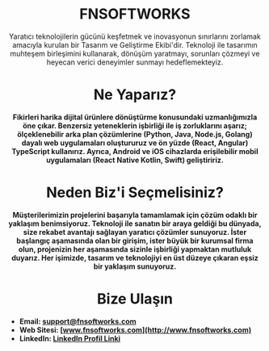 <h1 align="center">
FNSOFTWORKS
</h1>
<p align="center">Yaratıcı teknolojilerin gücünü keşfetmek ve inovasyonun sınırlarını zorlamak amacıyla kurulan bir Tasarım ve Geliştirme Ekibi'dir. Teknoloji ile tasarımın muhteşem birleşimini kullanarak, dönüşüm yaratmayı, sorunları çözmeyi ve heyecan verici deneyimler sunmayı hedeflemekteyiz.</p>
<h1 align="center">Ne Yaparız?</h1>
<p align="center"><b>Fikirleri harika dijital ürünlere dönüştürme konusundaki uzmanlığımızla öne çıkar. Benzersiz yeteneklerin işbirliği ile iş zorluklarını aşarız; ölçeklenebilir arka plan çözümlerine (Python, Java, Node.js, Golang) dayalı web uygulamaları oluştururuz ve ön yüzde (React, Angular) TypeScript kullanırız. Ayrıca, Android ve iOS cihazlarda erişilebilir mobil uygulamaları (React Native Kotlin, Swift) geliştiririz.
</p>
<h1 align="center">Neden Biz'i Seçmelisiniz?</h1>
<p align="center">Müşterilerimizin projelerini başarıyla tamamlamak için çözüm odaklı bir yaklaşım benimsiyoruz. Teknoloji ile sanatın bir araya geldiği bu dünyada, size rekabet avantajı sağlayan yaratıcı çözümler sunuyoruz.
İster başlangıç aşamasında olan bir girişim, ister büyük bir kurumsal firma olun, projenizin her aşamasında sizinle işbirliği yapmaktan mutluluk duyarız. Her işimizde, tasarım ve teknolojiyi en üst düzeye çıkaran eşsiz bir yaklaşım sunuyoruz.</p>

<h1 align="center">Bize Ulaşın</h1>

- Email: [support@fnsoftworks.com](mailto:support@fnsoftworks.com)
- Web Sitesi: [www.fnsoftworks.com](http://www.fnsoftworks.com)
- LinkedIn: [LinkedIn Profil Linki](https://www.linkedin.com/company/fnsoftworks/)



